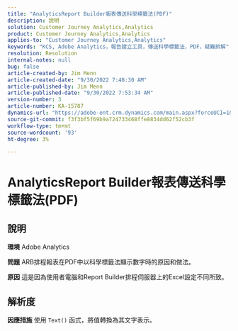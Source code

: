 ```yaml
---
title: "AnalyticsReport Builder報表傳送科學標籤法(PDF)"
description: 說明
solution: Customer Journey Analytics,Analytics
product: Customer Journey Analytics,Analytics
applies-to: "Customer Journey Analytics,Analytics"
keywords: "KCS, Adobe Analytics，報告建立工具，傳送科學標籤法，PDF，疑難排解"
resolution: Resolution
internal-notes: null
bug: false
article-created-by: Jim Menn
article-created-date: "9/30/2022 7:48:30 AM"
article-published-by: Jim Menn
article-published-date: "9/30/2022 7:53:34 AM"
version-number: 3
article-number: KA-15787
dynamics-url: "https://adobe-ent.crm.dynamics.com/main.aspx?forceUCI=1&pagetype=entityrecord&etn=knowledgearticle&id=04646b45-9440-ed11-9db1-0022480866ad"
source-git-commit: f3f3bf5f69b9a724733468ffe8834dd62f52cb3f
workflow-type: tm+mt
source-wordcount: '93'
ht-degree: 3%

---
```


# AnalyticsReport Builder報表傳送科學標籤法(PDF)

## 說明


<b>環境</b>
Adobe Analytics

<b>問題</b>
ARB排程報表在PDF中以科學標籤法顯示數字時的原因和做法。

<b>原因</b>
這是因為使用者電腦和Report Builder排程伺服器上的Excel設定不同所致。


## 解析度


<b>因應措施</b>
使用 `Text()` 函式，將值轉換為其文字表示。
